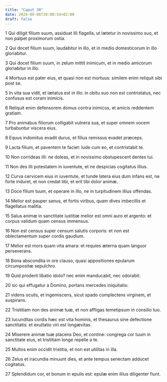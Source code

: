 ```yaml
---
title: "Caput 30"
date: 2024-09-06T20:00:54+02:00
draft: false
---
```



1 Qui diligit filium suum, assiduat illi flagella, ut lætetur in novissimo suo, et non palpet proximorum ostia.

2 Qui docet filium suum, laudabitur in illo, et in medio domesticorum in illo gloriabitur.

3 Qui docet filium suum, in zelum mittit inimicum, et in medio amicorum gloriabitur in illo.

4 Mortuus est pater eius, et quasi non est mortuus: similem enim reliquit sibi post se.

5 In vita sua vidit, et lætatus est in illo: in obitu suo non est contristatus, nec confusus est coram inimicis.

6 Reliquit enim defensorem domus contra inimicos, et amicis reddentem gratiam.

7 Pro animabus filiorum colligabit vulnera sua, et super omnem vocem turbabuntur viscera eius.

8 Equus indomitus evadit durus, et filius remissus evadet præceps.

9 Lacta filium, et paventem te faciet: lude cum eo, et contristabit te.

10 Non corrideas illi: ne doleas, et in novissimo obstupescent dentes tui.

11 Non des illi potestatem in iuventute, et ne despicias cogitatus illius.

12 Curva cervicem eius in iuventute, et tunde latera eius dum infans est, ne forte induret, et non credat tibi, et erit tibi dolor animæ.

13 Doce filium tuum, et operare in illo, ne in turpitudinem illius offendas.

14 Melior est pauper sanus, et fortis viribus, quam dives imbecillis et flagellatus malitia.

15 Salus animæ in sanctitate iustitiæ melior est omni auro et argento: et corpus validum quam census immensus.

16 Non est census super censum salutis corporis: et non est oblectamentum super cordis gaudium.

17 Melior est mors quam vita amara: et requies æterna quam languor perseverans.

18 Bona abscondita in ore clauso, quasi appositiones epularum circumpositæ sepulchro.

19 Quid proderit libatio idolo? nec enim manducabit, nec odorabit:

20 sic qui effugatur a Domino, portans mercedes iniquitatis:

21 videns oculis, et ingemiscens, sicut spado complectens virginem, et suspirans.

22 Tristitiam non des animæ tuæ, et non affligas temetipsum in consilio tuo.

23 Iucunditas cordis hæc est vita hominis, et thesaurus sine defectione sanctitatis: et exultatio viri est longævitas.

24 Miserere animæ tuæ placens Deo, et contine: congrega cor tuum in sanctitate eius, et tristitiam longe repelle a te.

25 Multos enim occidit tristitia, et non est utilitas in illa.

26 Zelus et iracundia minuunt dies, et ante tempus senectam adducet cogitatus.

27 Splendidum cor, et bonum in epulis est: epulæ enim illius diligenter fiunt.

